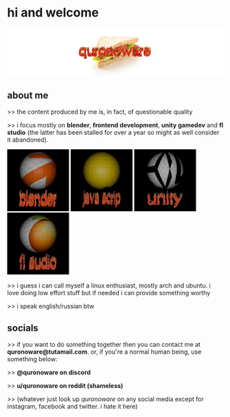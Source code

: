 <h1>hi and welcome</h1>
<img src="https://github.com/quronoware/quronoware/blob/main/content/sandwich.gif?raw=true">

<h2>about me</h2>
<p> >> the content produced by me is, in fact, of questionable quality</p>
<p> >> i focus mostly on <b>blender</b>, <b>frontend development</b>, <b>unity gamedev</b> and <b>fl studio</b> (the latter has been stalled for over a year so might as well consider it abandoned).</p>
<div style="display: inline-block;">
  <img src="https://github.com/quronoware/quronoware/blob/main/content/blend.gif?raw=true" height="144px">
  <img src="https://github.com/quronoware/quronoware/blob/main/content/scrip.gif?raw=true" height="144px">
  <img src="https://github.com/quronoware/quronoware/blob/main/content/unity.gif?raw=true" height="144px">
  <img src="https://github.com/quronoware/quronoware/blob/main/content/fl.gif?raw=true" height="144px">
</div>
<p> >> i guess i can call myself a linux enthusiast, mostly arch and ubuntu. i love doing low effort stuff but if needed i can provide something worthy</p>
<p> >> i speak english/russian btw</p>

<h2>socials</h2>
<p> >> if you want to do something together then you can contact me at <b>quronoware@tutamail.com</b>. or, if you're a normal human being, use something below:</p>
<p> >> <b>@quronoware on discord</b></p>
<p> >> <b>u/quronoware on reddit (shameless)</b></p>
<p> >> (whatever just look up <i>quronoware</i> on any social media except for instagram, facebook and twitter. i hate it here)</p>
